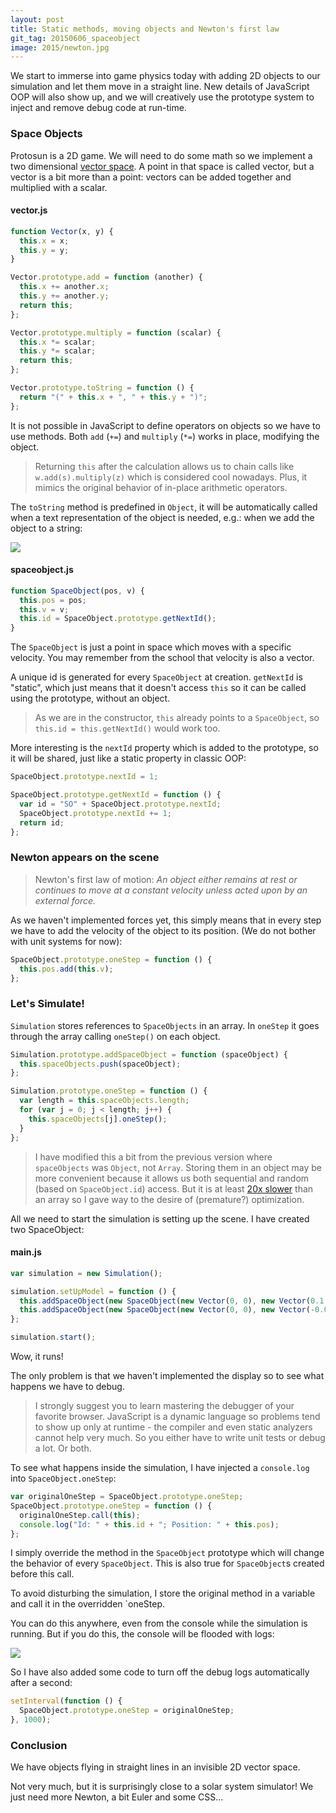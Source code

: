 ```yaml
---
layout: post
title: Static methods, moving objects and Newton's first law
git_tag: 20150606_spaceobject
image: 2015/newton.jpg
---
```


We start to immerse into game physics today with adding 2D objects to our simulation and let them move in a straight line. New details of JavaScript OOP will also show up, and we will creatively use the prototype system to inject and remove debug code at run-time.

### Space Objects

Protosun is a 2D game. We will need to do some math so we implement a two dimensional [vector space](http://en.wikipedia.org/wiki/Vector_space). A point in that space is called vector, but a vector is a bit more than a point: vectors can be added together and multiplied with a scalar.

#### vector.js

```javascript
function Vector(x, y) {
  this.x = x;
  this.y = y;
}

Vector.prototype.add = function (another) {
  this.x += another.x;
  this.y += another.y;
  return this;
};

Vector.prototype.multiply = function (scalar) {
  this.x *= scalar;
  this.y *= scalar;
  return this;
};

Vector.prototype.toString = function () {
  return "(" + this.x + ", " + this.y + ")";
};
```

It is not possible in JavaScript to define operators on objects so we have to use methods. Both `add` (`+=`) and `multiply` (`*=`) works in place, modifying the object.

> Returning `this` after the calculation allows us to chain calls like `w.add(s).multiply(z)` which is considered cool nowadays. Plus, it mimics the original behavior of in-place arithmetic operators.

The `toString` method is predefined in `Object`, it will be automatically called when a text representation of the object is needed, e.g.: when we add the object to a string:

![](../../../assets/article_images/2015/vector.png)

#### spaceobject.js

```javascript
function SpaceObject(pos, v) {
  this.pos = pos;
  this.v = v;
  this.id = SpaceObject.prototype.getNextId();
}
```

The `SpaceObject` is just a point in space which moves with a specific velocity. You may remember from the school that velocity is also a vector.

A unique id is generated for every `SpaceObject` at creation. `getNextId` is "static", which just means that it doesn't access `this` so it can be called using the prototype, without an object.

> As we are in the constructor, `this` already points to a `SpaceObject`, so `this.id = this.getNextId()` would work too.

More interesting is the `nextId` property which is added to the prototype, so it will be shared, just like a static property in classic OOP:

```javascript
SpaceObject.prototype.nextId = 1;

SpaceObject.prototype.getNextId = function () {
  var id = "SO" + SpaceObject.prototype.nextId;
  SpaceObject.prototype.nextId += 1;
  return id;
};
```

### Newton appears on the scene ###

> Newton's first law of motion: *An object either remains at rest or continues to move at a constant velocity unless acted upon by an external force.*

As we haven't implemented forces yet, this simply means that in every step we have to add the velocity of the object to its position. (We do not bother with unit systems for now):

```javascript
SpaceObject.prototype.oneStep = function () {
  this.pos.add(this.v);
};
```

### Let's Simulate! ###

`Simulation` stores references to `SpaceObjects` in an array. In `oneStep` it goes through the array calling `oneStep()` on each object.

```javascript
Simulation.prototype.addSpaceObject = function (spaceObject) {
  this.spaceObjects.push(spaceObject);
};

Simulation.prototype.oneStep = function () {
  var length = this.spaceObjects.length;
  for (var j = 0; j < length; j++) {
    this.spaceObjects[j].oneStep();
  }
};
```

> I have modified this a bit from the previous version where `spaceObjects` was `Object`, not `Array`. Storing them in an object may be more convenient because it allows us both sequential and random (based on `SpaceObject.id`) access. But it is at least [20x slower](https://jsperf.com/performance-of-array-vs-object/142) than an array so I gave way to the desire of (premature?) optimization.

All we need to start the simulation is setting up the scene. I have created two SpaceObject:

#### main.js

```javascript
var simulation = new Simulation();

simulation.setUpModel = function () {
  this.addSpaceObject(new SpaceObject(new Vector(0, 0), new Vector(0.1, -0.05)));
  this.addSpaceObject(new SpaceObject(new Vector(0, 0), new Vector(-0.02, 0.03)));
};

simulation.start();
```

Wow, it runs!

The only problem is that we haven't implemented the display so to see what happens we have to debug.

> I strongly suggest you to learn mastering the debugger of your favorite browser. JavaScript is a dynamic language so problems tend to show up only at runtime - the compiler and even static analyzers cannot help very much. So you either have to write unit tests or debug a lot. Or both.

To see what happens inside the simulation, I have injected a `console.log` into `SpaceObject.oneStep`:

```javascript
var originalOneStep = SpaceObject.prototype.oneStep;
SpaceObject.prototype.oneStep = function () {
  originalOneStep.call(this);
  console.log("Id: " + this.id + "; Position: " + this.pos);
};
```

I simply override the method in the `SpaceObject` prototype which will change the behavior of every `SpaceObject`. This is also true for `SpaceObject`s created before this call.

To avoid disturbing the simulation, I store the original method in a variable and call it in the overridden `oneStep.

You can do this anywhere, even from the console while the simulation is running. But if you do this, the console will be flooded with logs:

![](../../../assets/article_images/2015/flood.png)

So I have also added some code to turn off the debug logs automatically after a second:

```javascript
setInterval(function () {
  SpaceObject.prototype.oneStep = originalOneStep;
}, 1000);
```

### Conclusion ###

We have objects flying in straight lines in an invisible 2D vector space.

Not very much, but it is surprisingly close to a solar system simulator! We just need more Newton, a bit Euler and some CSS...